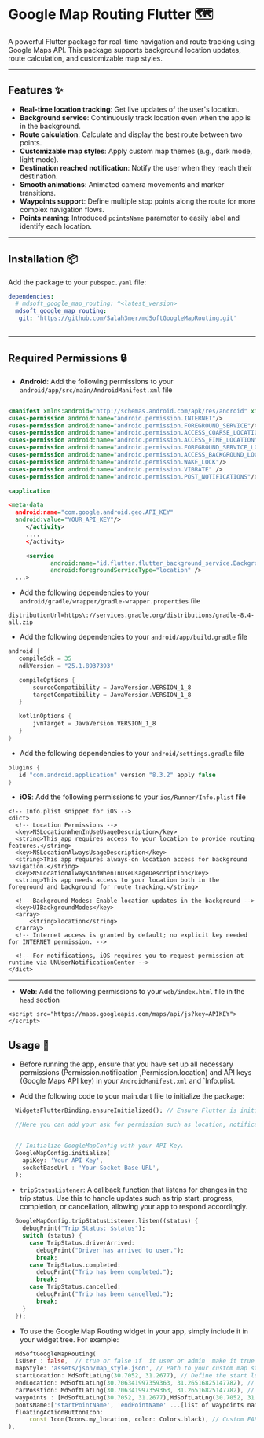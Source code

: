 # Google Map Routing Flutter 🗺️

A powerful Flutter package for real-time navigation and route tracking using Google Maps API. This package supports background location updates, route calculation, and customizable map styles.

---

## Features ✨

- **Real-time location tracking**: Get live updates of the user's location.
- **Background service**: Continuously track location even when the app is in the background.
- **Route calculation**: Calculate and display the best route between two points.
- **Customizable map styles**: Apply custom map themes (e.g., dark mode, light mode).
- **Destination reached notification**: Notify the user when they reach their destination.
- **Smooth animations**: Animated camera movements and marker transitions.
- **Waypoints support**: Define multiple stop points along the route for more complex navigation flows.
- **Points naming**: Introduced `pointsName` parameter to easily label and identify each location.

---

## Installation 📦

Add the package to your `pubspec.yaml` file:

```yaml
dependencies:
  # mdsoft_google_map_routing: ^<latest_version>  
  mdsoft_google_map_routing:
   git: 'https://github.com/Salah3mer/mdSoftGoogleMapRouting.git' 
  
```

---

## Required Permissions 🔒

- **Android**: Add the following permissions to your `android/app/src/main/AndroidManifest.xml` file

```xml

<manifest xmlns:android="http://schemas.android.com/apk/res/android" xmlns:tools="http://schemas.android.com/tools" package="com.example.example">
<uses-permission android:name="android.permission.INTERNET"/>
<uses-permission android:name="android.permission.FOREGROUND_SERVICE"/>
<uses-permission android:name="android.permission.ACCESS_COARSE_LOCATION"/>
<uses-permission android:name="android.permission.ACCESS_FINE_LOCATION"/>
<uses-permission android:name="android.permission.FOREGROUND_SERVICE_LOCATION"/>
<uses-permission android:name="android.permission.ACCESS_BACKGROUND_LOCATION"/>
<uses-permission android:name="android.permission.WAKE_LOCK"/>
<uses-permission android:name="android.permission.VIBRATE" /> 
<uses-permission android:name="android.permission.POST_NOTIFICATIONS"/>

<application

<meta-data
  android:name="com.google.android.geo.API_KEY"
  android:value="YOUR_API_KEY"/>
     </activity>
     ....
     </activity>

     <service
            android:name="id.flutter.flutter_background_service.BackgroundService"
            android:foregroundServiceType="location" />
  ...>
```

- Add the following dependencies to your `android/gradle/wrapper/gradle-wrapper.properties` file

 ```properties
distributionUrl=https\://services.gradle.org/distributions/gradle-8.4-all.zip
  ```

- Add the following dependencies to your `android/app/build.gradle` file

 ```gradle
android {
    compileSdk = 35
    ndkVersion = "25.1.8937393"

    compileOptions {
        sourceCompatibility = JavaVersion.VERSION_1_8
        targetCompatibility = JavaVersion.VERSION_1_8
    }

    kotlinOptions {
        jvmTarget = JavaVersion.VERSION_1_8
    }
}
  ```

- Add the following dependencies to your `android/settings.gradle` file

 ```gradle
plugins {
    id "com.android.application" version "8.3.2" apply false
}
  ```

- **iOS**: Add the following permissions to your `ios/Runner/Info.plist` file

``` plist
<!-- Info.plist snippet for iOS -->
<dict>
  <!-- Location Permissions -->
  <key>NSLocationWhenInUseUsageDescription</key>
  <string>This app requires access to your location to provide routing features.</string>
  <key>NSLocationAlwaysUsageDescription</key>
  <string>This app requires always-on location access for background navigation.</string>
  <key>NSLocationAlwaysAndWhenInUseUsageDescription</key>
  <string>This app needs access to your location both in the foreground and background for route tracking.</string>

  <!-- Background Modes: Enable location updates in the background -->
  <key>UIBackgroundModes</key>
  <array>
      <string>location</string>
  </array>
  <!-- Internet access is granted by default; no explicit key needed for INTERNET permission. -->

  <!-- For notifications, iOS requires you to request permission at runtime via UNUserNotificationCenter -->
</dict>
```

---

- **Web**: Add the following permissions to your `web/index.html` file in the `head` section

``` <script src="https://maps.googleapis.com/maps/api/js?key=APIKEY"></script> ```

## Usage 🚀

- Before running the app, ensure that you have set up all necessary permissions (Permission.notification ,Permission.location) and API keys (Google Maps API key) in your `AndroidManifest.xml` and `Info.plist.

- Add the following code to your main.dart file to initialize the package:

```dart
  WidgetsFlutterBinding.ensureInitialized(); // Ensure Flutter is initialized

  //Here you can add your ask for permission such as location, notification etc


  // Initialize GoogleMapConfig with your API Key.
  GoogleMapConfig.initialize(
    apiKey: 'Your API Key',
    socketBaseUrl : 'Your Socket Base URL',
  );

  ```

- `tripStatusListener`: A callback function that listens for changes in the trip status. Use this to handle updates such as trip start, progress, completion, or cancellation, allowing your app to respond accordingly.

``` dart
  GoogleMapConfig.tripStatusListener.listen((status) {
    debugPrint("Trip Status: $status");
    switch (status) {
      case TripStatus.driverArrived:
        debugPrint("Driver has arrived to user.");
        break;
      case TripStatus.completed:
        debugPrint("Trip has been completed.");
        break;
      case TripStatus.cancelled:
        debugPrint("Trip has been cancelled.");
        break;
    }
  });
  ```

- To use the Google Map Routing widget in your app, simply include it in your widget tree. For example:

```dart
  MdSoftGoogleMapRouting(
  isUser : false,  // true or false if  it user or admin  make it true  if  it driver make it false the default is false
  mapStyle: 'assets/json/map_style.json', // Path to your custom map style JSON file.
  startLocation: MdSoftLatLng(30.7052, 31.2677), // Define the start location.
  endLocation: MdSoftLatLng(30.706341997359363, 31.26516825147782), // Define the destination.
  carPosstion: MdSoftLatLng(30.706341997359363, 31.26516825147782), // Posstion the Car Location if it not exist   MdSoftLatLng(0,0).
  waypoints : [MdSoftLatLng(30.7052, 31.2677),MdSoftLatLng(30.7052, 31.2677)]  , //Define waypoints as List of MdSoftLatLng objects.
  pontsName:['startPointName', 'endPointName' ...[list of waypoints name]], // you must send  'startPointName', 'endPointName' ,  Define waypoints name as List of String.
  floatingActionButtonIcon:
      const Icon(Icons.my_location, color: Colors.black), // Custom FAB icon.
),
